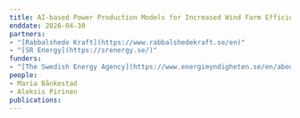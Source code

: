```yaml
---
title: AI-based Power Production Models for Increased Wind Farm Efficiency
enddate: 2026-04-30
partners:
- "[Rabbalshede Kraft](https://www.rabbalshedekraft.se/en)"
- "[SR Energy](https://srenergy.se/)"
funders:
- "[The Swedish Energy Agency](https://www.energimyndigheten.se/en/about-us/)"
people:
- Maria Bånkestad
- Aleksis Pirinen
publications:
---
```

